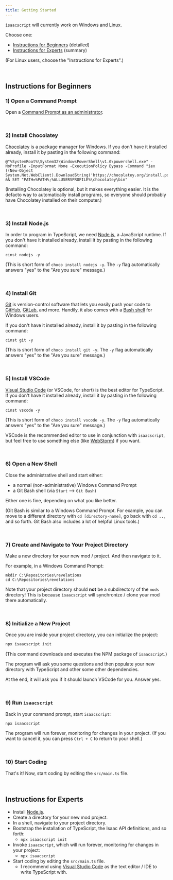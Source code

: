 ```yaml
---
title: Getting Started
---
```


`isaacscript` will currently work on Windows and Linux.

Choose one:

- [Instructions for Beginners](#instructions-for-beginners) (detailed)
- [Instructions for Experts](#instructions-for-experts) (summary)

(For Linux users, choose the "Instructions for Experts".)

<br />

## Instructions for Beginners

### 1) Open a Command Prompt

Open a [Command Prompt as an administrator](https://www.howtogeek.com/194041/how-to-open-the-command-prompt-as-administrator-in-windows-8.1/).

<br />

### 2) Install Chocolatey

[Chocolatey](https://chocolatey.org/install) is a package manager for Windows. If you don't have it installed already, install it by pasting in the following command:

```batch
@"%SystemRoot%\System32\WindowsPowerShell\v1.0\powershell.exe" -NoProfile -InputFormat None -ExecutionPolicy Bypass -Command "iex ((New-Object System.Net.WebClient).DownloadString('https://chocolatey.org/install.ps1'))" && SET "PATH=%PATH%;%ALLUSERSPROFILE%\chocolatey\bin"
```

(Installing Chocolatey is optional, but it makes everything easier. It is the defacto way to automatically install programs, so everyone should probably have Chocolatey installed on their computer.)

<br />

### 3) Install Node.js

In order to program in TypeScript, we need [Node.js](https://nodejs.org/en/), a JavaScript runtime. If you don't have it installed already, install it by pasting in the following command:

```batch
cinst nodejs -y
```

(This is short form of `choco install nodejs -y`. The `-y` flag automatically answers "yes" to the "Are you sure" message.)

<br />

### 4) Install Git

[Git](https://git-scm.com/) is version-control software that lets you easily push your code to [GitHub](https://github.com/), [GitLab](https://about.gitlab.com/), and more. Handily, it also comes with a [Bash shell](<https://en.wikipedia.org/wiki/Bash_(Unix_shell)>) for Windows users.

If you don't have it installed already, install it by pasting in the following command:

```batch
cinst git -y
```

(This is short form of `choco install git -y`. The `-y` flag automatically answers "yes" to the "Are you sure" message.)

<br />

### 5) Install VSCode

[Visual Studio Code](https://code.visualstudio.com/) (or VSCode, for short) is the best editor for TypeScript. If you don't have it installed already, install it by pasting in the following command:

```batch
cinst vscode -y
```

(This is short form of `choco install vscode -y`. The `-y` flag automatically answers "yes" to the "Are you sure" message.)

VSCode is the recommended editor to use in conjunction with `isaacscript`, but feel free to use something else (like [WebStorm](https://www.jetbrains.com/webstorm/)) if you want.

<br />

### 6) Open a New Shell

Close the administrative shell and start either:

- a normal (non-administrative) Windows Command Prompt
- a Git Bash shell (via `Start` --> `Git Bash`)

Either one is fine, depending on what you like better.

(Git Bash is similar to a Windows Command Prompt. For example, you can move to a different directory with `cd [directory-name]`, go back with `cd ..`, and so forth. Git Bash also includes a lot of helpful Linux tools.)

<br />

### 7) Create and Navigate to Your Project Directory

Make a new directory for your new mod / project. And then navigate to it.

For example, in a Windows Command Prompt:

```batch
mkdir C:\Repositories\revelations
cd C:\Repositories\revelations
```

Note that your project directory should **not** be a subdirectory of the `mods` directory! This is because `isaacscript` will synchronize / clone your mod there automatically.

<br />

### 8) Initialize a New Project

Once you are inside your project directory, you can initialize the project:

```bash
npx isaacscript init
```

(This command downloads and executes the NPM package of `isaacscript`.)

The program will ask you some questions and then populate your new directory with TypeScript and other some other dependencies.

At the end, it will ask you if it should launch VSCode for you. Answer yes.

<br />

### 9) Run `isaacscript`

Back in your command prompt, start `isaacscript`:

```bash
npx isaacscript
```

The program will run forever, monitoring for changes in your project. (If you want to cancel it, you can press `Ctrl + C` to return to your shell.)

<br />

### 10) Start Coding

That's it! Now, start coding by editing the `src/main.ts` file.

<br />

## Instructions for Experts

- Install [Node.js](https://nodejs.org/en/).
- Create a directory for your new mod project.
- In a shell, navigate to your project directory.
- Bootstrap the installation of TypeScript, the Isaac API definitions, and so forth:
  - `npx isaacscript init`
- Invoke `isaacscript`, which will run forever, monitoring for changes in your project:
  - `npx isaacscript`
- Start coding by editing the `src/main.ts` file.
  - I recommend using [Visual Studio Code](https://code.visualstudio.com/) as the text editor / IDE to write TypeScript with.
